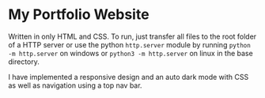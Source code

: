 # My Portfolio Website

Written in only HTML and CSS. To run, just transfer all files to the root folder of a HTTP server or use the python `http.server` module by running `python -m http.server` on windows or `python3 -m http.server` on linux in the base directory.

I have implemented a responsive design and an auto dark mode with CSS as well as navigation using a top nav bar.
